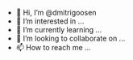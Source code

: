 - 👋 Hi, I’m @dmitrigoosen
- 👀 I’m interested in ...
- 🌱 I’m currently learning ...
- 💞️ I’m looking to collaborate on ...
- 📫 How to reach me ...

<!---
dmitrigoosen/dmitrigoosen is a ✨ special ✨ repository because its `README.md` (this file) appears on your GitHub profile.
You can click the Preview link to take a look at your changes.
--->
